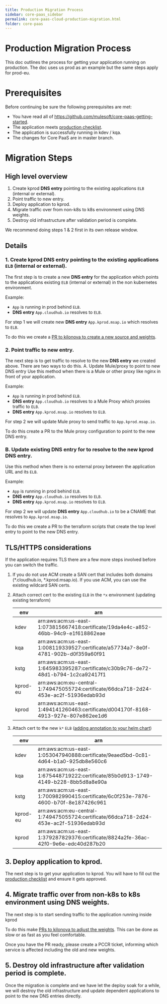 ```yaml
---
title: Production Migration Process
sidebar: core-paas_sidebar
permalink: core-paas-cloud-production-migration.html
folder: core-paas
---
```

# Production Migration Process
This doc outlines the process for getting your application running on production.
The doc uses us prod as an example but the same steps apply for prod-eu.

# Prerequisites
Before continuing be sure the following prerequisites are met:

* You have read all of https://github.com/mulesoft/core-paas-getting-started.
* The application meets [production checklist](https://salesforce.quip.com/ux5pAIkdogNG).
* The application is successfully running in kdev / kqa.
* The changes for Core PaaS are in master branch.

# Migration Steps

## High level overview

1. Create kprod **DNS entry** pointing to the existing applications `ELB` (internal or external).
2. Point traffic to new entry.
3. Deploy application to kprod.
4. Migrate traffic over from non-k8s to k8s environment using DNS weights.
5. Destroy old infrastructure after validation period is complete.

We recommend doing steps 1 & 2 first in its own release window.

## Details
### 1. Create kprod **DNS entry** pointing to the existing applications `ELB` (internal or external). 
The first step is to create a new **DNS entry** for the application which points to the applications existing `ELB` (internal or external) in the non kubernetes environment.

Example:

* `App` is running in prod behind `ELB`.
* **DNS entry** `App.cloudhub.io` resolves to `ELB`.

For step 1 we will create new **DNS entry** `App.kprod.msap.io` which resolves to `ELB`.

To do this we create a [PR to kilonova to create a new source and weights](https://github.com/mulesoft/kilonova-envs-config/pull/1230/files).

### 2. Point traffic to new entry.
The next step is to get traffic to resolve to the new **DNS entry** we created above. There are two ways to do this.
A. Update Mule/proxy to point to new DNS entry
Use this method when there is a Mule or other proxy like nginx in front of your application.

Example:

* `App` is running in prod behind `ELB`.
* **DNS entry** `App.cloudhub.io` resolves to a Mule Proxy which proxies traffic to `ELB`.
* **DNS entry** `App.kprod.msap.io` resolves to `ELB`.

For step 2 we will update Mule proxy to send traffic to `App.kprod.msap.io`.

To do this create a PR to the Mule proxy configuration to point to the new DNS entry.

### B. Update existing **DNS entry** for to resolve to the new kprod DNS entry.
Use this method when there is no external proxy between the application URL and its `ELB`.

Example:

* `App` is running in prod behind `ELB`.
* **DNS entry** `App.cloudhub.io` resolves to `ELB`.
* **DNS entry** `App.kprod.msap.io` resolves to `ELB`.

For step 2 we will update **DNS entry** `App.cloudhub.io` to be a CNAME that resolves to `App.kprod.msap.io`.

To do this we create a PR to the terraform scripts that create the top level entry to point to the new DNS entry.

## TLS/HTTPS considerations
If the application requires TLS there are a few more steps involved before you can switch the traffic.
1. If you do not use ACM create a SAN cert that includes both domains (*.cloudhub.io, *.kprod.msap.io). If you use ACM, you can use the existing wildcard SAN certs.
1. Attach correct cert to the existing `ELB` in the `*x` environment (updating existing terraform)

    |env|arn|
    |-|-|
    |kdev|arn:aws:acm:us-east-1:073815667418:certificate/19da4e4c-a852-46bb-94c9-e1f618862eae|
    |kqa|arn:aws:acm:us-east-1:008119339527:certificate/a57734a7-8e0f-4781-902b-d0f359a60f91|
    |kstg|arn:aws:acm:us-east-1:645983395287:certificate/c30b9c76-de72-48d1-b794-1c2ca92417f1|
    |kprod-eu|arn:aws:acm:eu-central-1:749475055724:certificate/66dca718-2d24-453e-ac2f-51936edab93d|
    |kprod|arn:aws:acm:us-east-1:494141260463:certificate/d004170f-8168-4913-927e-807e862ee1d6|
1. Attach cert to the new `k*` `ELB` ([adding annotation to your helm chart](https://github.com/mulesoft/core-paas-base/blob/master/helm/core-paas-base/templates/_service.tpl#L8))

    |env|arn|
    |-|-|
    |kdev|arn:aws:acm:us-east-1:053047940888:certificate/9eaed5bd-0c81-4d64-b1a0-925db8e560c6|
    |kqa|arn:aws:acm:us-east-1:675448719222:certificate/85b0d913-1749-4149-b228-8bb5d8a8e90a|
    |kstg|arn:aws:acm:us-east-1:700982990415:certificate/6c0f253e-7876-4600-b70f-8e187426c961|
    |kprod-eu|arn:aws:acm:eu-central-1:749475055724:certificate/66dca718-2d24-453e-ac2f-51936edab93d|
    |kprod|arn:aws:acm:us-east-1:379287829376:certificate/8824a2fe-36ac-42f0-9e6e-edc40d287b20|

## 3. Deploy application to kprod.
The next step is to get your application to kprod.
You will have to fill out the [production checklist](https://salesforce.quip.com/ux5pAIkdogNG) and ensure it gets approved.

## 4. Migrate traffic over from non-k8s to k8s environment using DNS weights.
The next step is to start sending traffic to the application running inside kprod

To do this make [PRs to kilonova to adjust the weights](https://github.com/mulesoft/kilonova-envs-config/pull/1244/files). This can be done as slow or as fast as you feel comfortable.

Once you have the PR ready, please create a PCCR ticket, informing which service is affected including the old and new weights.

## 5. Destroy old infrastructure after validation period is complete.
Once the migration is complete and we have let the deploy soak for a while, we will destroy the old infrastructure and update dependent applications to point to the new DNS entries directly.
